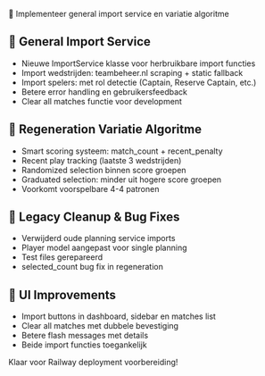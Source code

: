 🎯 Implementeer general import service en variatie algoritme

## 🚀 General Import Service
- Nieuwe ImportService klasse voor herbruikbare import functies
- Import wedstrijden: teambeheer.nl scraping + static fallback
- Import spelers: met rol detectie (Captain, Reserve Captain, etc.)
- Betere error handling en gebruikersfeedback
- Clear all matches functie voor development

## 🎲 Regeneration Variatie Algoritme
- Smart scoring systeem: match_count + recent_penalty
- Recent play tracking (laatste 3 wedstrijden)
- Randomized selection binnen score groepen
- Graduated selection: minder uit hogere score groepen
- Voorkomt voorspelbare 4-4 patronen

## 🔧 Legacy Cleanup & Bug Fixes
- Verwijderd oude planning service imports
- Player model aangepast voor single planning
- Test files gerepareerd
- selected_count bug fix in regeneration

## 🎨 UI Improvements
- Import buttons in dashboard, sidebar en matches list
- Clear all matches met dubbele bevestiging
- Betere flash messages met details
- Beide import functies toegankelijk

Klaar voor Railway deployment voorbereiding!
